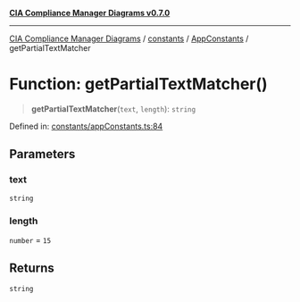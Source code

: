 [**CIA Compliance Manager Diagrams v0.7.0**](../../../../README.md)

***

[CIA Compliance Manager Diagrams](../../../../modules.md) / [constants](../../../README.md) / [AppConstants](../README.md) / getPartialTextMatcher

# Function: getPartialTextMatcher()

> **getPartialTextMatcher**(`text`, `length`): `string`

Defined in: [constants/appConstants.ts:84](https://github.com/Hack23/cia-compliance-manager/blob/959ad507202d1cb78ada77cec76006b099ceca7d/src/constants/appConstants.ts#L84)

## Parameters

### text

`string`

### length

`number` = `15`

## Returns

`string`
